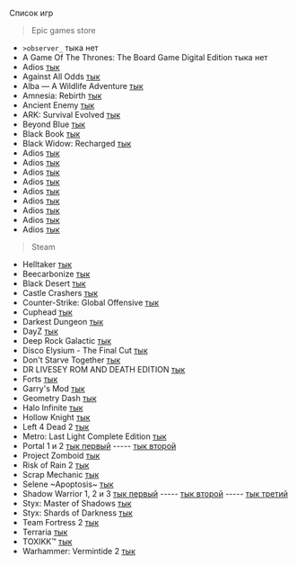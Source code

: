 Список игр

>Epic games store
+ ```>observer_``` тыка нет
+  A Game Of The Thrones: The Board Game Digital Edition тыка нет
+ Adios [тык](https://launcher.store.epicgames.com/ru/p/adios-b378b4)
+ Against All Odds [тык](https://launcher.store.epicgames.com/ru/p/against-all-odds-409105)
+ Alba — A Wildlife Adventure [тык](https://launcher.store.epicgames.com/ru/p/alba-a-wildlife-adventure-93736a)
+ Amnesia: Rebirth [тык](https://launcher.store.epicgames.com/ru/p/amnesia-rebirth)
+ Ancient Enemy [тык](https://launcher.store.epicgames.com/ru/p/ancient-enemy)
+ ARK: Survival Evolved [тык](https://launcher.store.epicgames.com/ru/p/ark)
+ Beyond Blue [тык](https://launcher.store.epicgames.com/ru/p/beyond-blue)
+ Black Book [тык](https://launcher.store.epicgames.com/ru/p/black-book)
+ Black Widow: Recharged [тык](https://launcher.store.epicgames.com/ru/p/black-widow-recharged)
+ Adios [тык](https://launcher.store.epicgames.com/ru/p/adios-b378b4)
+ Adios [тык](https://launcher.store.epicgames.com/ru/p/adios-b378b4)
+ Adios [тык](https://launcher.store.epicgames.com/ru/p/adios-b378b4)
+ Adios [тык](https://launcher.store.epicgames.com/ru/p/adios-b378b4)
+ Adios [тык](https://launcher.store.epicgames.com/ru/p/adios-b378b4)
+ Adios [тык](https://launcher.store.epicgames.com/ru/p/adios-b378b4)
+ Adios [тык](https://launcher.store.epicgames.com/ru/p/adios-b378b4)
+ Adios [тык](https://launcher.store.epicgames.com/ru/p/adios-b378b4)
+ Adios [тык](https://launcher.store.epicgames.com/ru/p/adios-b378b4)

>Steam
+ Helltaker [тык](https://store.steampowered.com/app/1289310/Helltaker/)
+ Beecarbonize [тык](https://store.steampowered.com/app/2486750/Beecarbonize/)
+ Black Desert [тык](https://store.steampowered.com/app/582660/Black_Desert/)
+ Castle Crashers [тык](https://store.steampowered.com/app/204360/Castle_Crashers/)
+ Counter-Strike: Global Offensive [тык](https://store.steampowered.com/app/730/CounterStrike_Global_Offensive/)
+ Cuphead [тык](https://store.steampowered.com/app/268910/Cuphead/)
+ Darkest Dungeon [тык](https://store.steampowered.com/app/262060/Darkest_Dungeon/)
+ DayZ [тык](https://store.steampowered.com/app/221100/DayZ/)
+ Deep Rock Galactic [тык](https://store.steampowered.com/app/548430/Deep_Rock_Galactic/)
+ Disco Elysium - The Final Cut [тык](https://store.steampowered.com/app/632470/Disco_Elysium__The_Final_Cut/)
+ Don't Starve Together [тык](https://store.steampowered.com/app/322330/Dont_Starve_Together/)
+ DR LIVESEY ROM AND DEATH EDITION [тык](https://store.steampowered.com/app/2181930/DR_LIVESEY_ROM_AND_DEATH_EDITION/)
+ Forts [тык](https://store.steampowered.com/app/410900/Forts/)
+ Garry's Mod [тык](https://store.steampowered.com/app/4000/Garrys_Mod/)
+ Geometry Dash [тык](https://store.steampowered.com/app/322170/Geometry_Dash/)
+ Halo Infinite [тык](https://store.steampowered.com/app/1240440/Halo_Infinite/)
+ Hollow Knight [тык](https://store.steampowered.com/app/367520/Hollow_Knight/)
+ Left 4 Dead 2 [тык](https://store.steampowered.com/app/550/Left_4_Dead_2/)
+ Metro: Last Light Complete Edition [тык](https://store.steampowered.com/app/287390/Metro_Last_Light_Redux/)
+ Portal 1 и 2 [тык первый](https://store.steampowered.com/app/400/Portal/) ----- [тык второй](https://store.steampowered.com/app/620/Portal_2/)
+ Project Zomboid [тык](https://store.steampowered.com/app/108600/Project_Zomboid/)
+ Risk of Rain 2 [тык](https://store.steampowered.com/app/632360/Risk_of_Rain_2/)
+ Scrap Mechanic [тык](https://store.steampowered.com/app/387990/Scrap_Mechanic/)
+ Selene ~Apoptosis~ [тык](https://store.steampowered.com/app/1398210/Selene_Apoptosis/)
+ Shadow Warrior 1, 2 и 3 [тык первый](https://store.steampowered.com/app/233130/Shadow_Warrior/) ----- [тык второй](https://store.steampowered.com/app/324800/Shadow_Warrior_2/) ----- [тык третий](https://store.steampowered.com/app/1036890/Shadow_Warrior_3_Definitive_Edition/)
+ Styx: Master of Shadows [тык](https://store.steampowered.com/app/242640/Styx_Master_of_Shadows/)
+ Styx: Shards of Darkness [тык](https://store.steampowered.com/app/355790/Styx_Shards_of_Darkness/)
+ Team Fortress 2 [тык](https://store.steampowered.com/app/440/Team_Fortress_2/)
+ Terraria [тык](https://store.steampowered.com/app/105600/Terraria/)
+ TOXIKK™ [тык](https://store.steampowered.com/app/324810/TOXIKK/)
+ Warhammer: Vermintide 2 [тык](https://store.steampowered.com/app/552500/Warhammer_Vermintide_2/)



